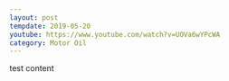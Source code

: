 ```yaml
---
layout: post
tempdate: 2019-05-20
youtube: https://www.youtube.com/watch?v=UOVa6wYPcWA
category: Motor Oil
---
```

test content